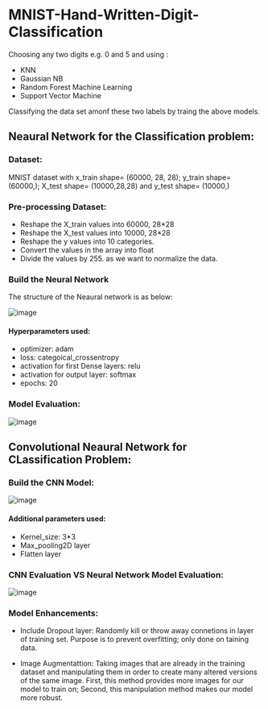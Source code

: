 # MNIST-Hand-Written-Digit-Classification
Choosing any two digits e.g. 0 and 5 and using :

* KNN
* Gaussian NB
* Random Forest Machine Learning 
* Support Vector Machine

Classifying the data set amonf these two labels by traing the above models.

## Neaural Network for the Classification problem:

### Dataset:

MNIST dataset with x_train shape= (60000, 28, 28); y_train shape= (60000,); X_test shape= (10000,28,28) and y_test shape= (10000,)

### Pre-processing Dataset:

* Reshape the X_train values into 60000, 28*28
* Reshape the X_test values into 10000, 28*28
* Reshape the y values into 10 categories.
* Convert the values in the array into float
* Divide the values by 255. as we want to normalize the data.


### Build the Neural Network

The structure of the Neaural network is as below:

![image](https://user-images.githubusercontent.com/54689111/82743447-a844cf80-9d39-11ea-8100-2bf8590e3939.png)

#### Hyperparameters used:

* optimizer: adam
* loss: categoical_crossentropy
* activation for first Dense layers: relu
* activation for output layer: softmax
* epochs: 20

### Model Evaluation:

![image](https://user-images.githubusercontent.com/54689111/82743535-b2b39900-9d3a-11ea-8337-4ba2e4e11d92.png)


## Convolutional Neaural Network for CLassification Problem:

### Build the CNN Model:

![image](https://user-images.githubusercontent.com/54689111/82743556-f5757100-9d3a-11ea-9e26-3e0460653078.png)


#### Additional parameters used:

* Kernel_size: 3*3
* Max_pooling2D layer
* Flatten layer

### CNN Evaluation VS Neural Network Model Evaluation:

![image](https://user-images.githubusercontent.com/54689111/82743588-5bfa8f00-9d3b-11ea-98b7-06200393b40f.png)

### Model Enhancements:

* Include Dropout layer: Randomly kill or throw away connetions in layer of training set. Purpose is to prevent overfitting; only done on taining data.

* Image Augmentattion: Taking images that are already in the training dataset and manipulating them in order to create many altered versions of the same image. First, this method provides more images for our model to train on; Second, this manipulation method makes our model more robust.


